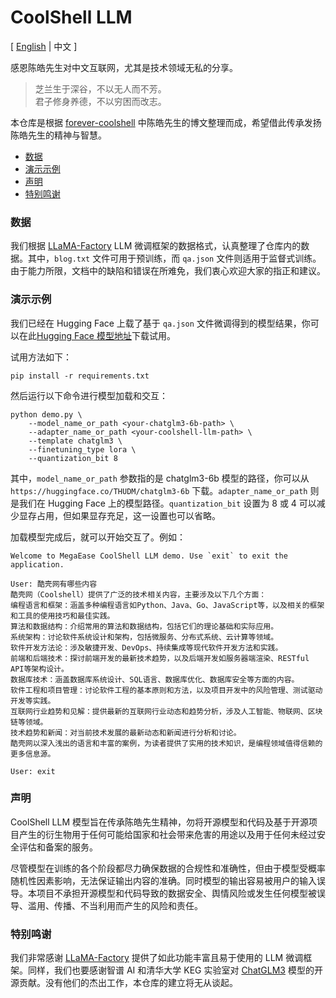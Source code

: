 # CoolShell LLM <!-- omit from toc -->

\[ [English](./README.md) | 中文 \]


感恩陈皓先生对中文互联网，尤其是技术领域无私的分享。

> 芝兰生于深谷，不以无人而不芳。   
> 君子修身养德，不以穷困而改志。

本仓库是根据 [forever-coolshell](https://github.com/soulteary/forever-coolshell) 中陈皓先生的博文整理而成，希望借此传承发扬陈皓先生的精神与智慧。

- [数据](#数据)
- [演示示例](#演示示例)
- [声明](#声明)
- [特别鸣谢](#特别鸣谢)


### 数据

我们根据 [LLaMA-Factory](https://github.com/hiyouga/LLaMA-Factory) LLM 微调框架的数据格式，认真整理了仓库内的数据。其中，`blog.txt` 文件可用于预训练，而 `qa.json` 文件则适用于监督式训练。由于能力所限，文档中的缺陷和错误在所难免，我们衷心欢迎大家的指正和建议。


### 演示示例

我们已经在 Hugging Face 上载了基于 `qa.json` 文件微调得到的模型结果，你可以在此[Hugging Face 模型地址](https://huggingface.co/zhaokun/coolshell-llm)下载试用。

试用方法如下：
```
pip install -r requirements.txt
```

然后运行以下命令进行模型加载和交互：
```
python demo.py \
    --model_name_or_path <your-chatglm3-6b-path> \
    --adapter_name_or_path <your-coolshell-llm-path> \
    --template chatglm3 \
    --finetuning_type lora \
    --quantization_bit 8
```

其中，`model_name_or_path` 参数指的是 chatglm3-6b 模型的路径，你可以从 `https://huggingface.co/THUDM/chatglm3-6b` 下载。`adapter_name_or_path` 则是我们在 Hugging Face 上的模型路径。`quantization_bit` 设置为 8 或 4 可以减少显存占用，但如果显存充足，这一设置也可以省略。

加载模型完成后，就可以开始交互了。例如：
```
Welcome to MegaEase CoolShell LLM demo. Use `exit` to exit the application.

User: 酷壳网有哪些内容
酷壳网（Coolshell）提供了广泛的技术相关内容，主要涉及以下几个方面：
编程语言和框架：涵盖多种编程语言如Python、Java、Go、JavaScript等，以及相关的框架和工具的使用技巧和最佳实践。
算法和数据结构：介绍常用的算法和数据结构，包括它们的理论基础和实际应用。
系统架构：讨论软件系统设计和架构，包括微服务、分布式系统、云计算等领域。
软件开发方法论：涉及敏捷开发、DevOps、持续集成等现代软件开发方法和实践。
前端和后端技术：探讨前端开发的最新技术趋势，以及后端开发如服务器端渲染、RESTful API等架构设计。
数据库技术：涵盖数据库系统设计、SQL语言、数据库优化、数据库安全等方面的内容。
软件工程和项目管理：讨论软件工程的基本原则和方法，以及项目开发中的风险管理、测试驱动开发等实践。
互联网行业趋势和见解：提供最新的互联网行业动态和趋势分析，涉及人工智能、物联网、区块链等领域。
技术趋势和新闻：对当前技术发展的最新动态和新闻进行分析和讨论。
酷壳网以深入浅出的语言和丰富的案例，为读者提供了实用的技术知识，是编程领域值得信赖的更多信息源。

User: exit
```


### 声明

CoolShell LLM 模型旨在传承陈皓先生精神，勿将开源模型和代码及基于开源项目产生的衍生物用于任何可能给国家和社会带来危害的用途以及用于任何未经过安全评估和备案的服务。

尽管模型在训练的各个阶段都尽力确保数据的合规性和准确性，但由于模型受概率随机性因素影响，无法保证输出内容的准确。同时模型的输出容易被用户的输入误导。本项目不承担开源模型和代码导致的数据安全、舆情风险或发生任何模型被误导、滥用、传播、不当利用而产生的风险和责任。

### 特别鸣谢

我们非常感谢 [LLaMA-Factory](https://github.com/hiyouga/LLaMA-Factory) 提供了如此功能丰富且易于使用的 LLM 微调框架。同样，我们也要感谢智谱 AI 和清华大学 KEG 实验室对 [ChatGLM3](https://github.com/THUDM/ChatGLM3) 模型的开源贡献。没有他们的杰出工作，本仓库的建立将无从谈起。